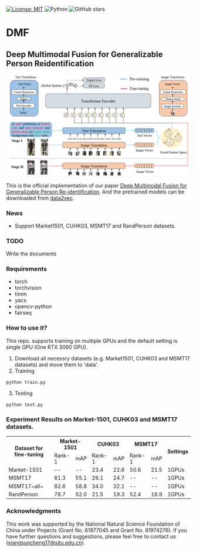 [![License: MIT](https://img.shields.io/badge/License-MIT-yellow.svg)](https://opensource.org/licenses/MIT)
![Python](https://img.shields.io/badge/python-green.svg)
![GitHub stars](https://img.shields.io/github/stars/JeremyXSC/DMF.svg?style=flat&label=Star)

# DMF

## Deep Multimodal Fusion for Generalizable Person Reidentification

<img src='images/DMF.png'/>

This is the official implementation of our paper [Deep Multimodal Fusion for Generalizable Person Re-identification](). And the pretrained models can be downloaded from [data2vec](https://github.com/facebookresearch/data2vec_vision/tree/main/beit).

### News
- Support Market1501, CUHK03, MSMT17 and RandPerson datasets.




### TODO
Write the documents

### Requirements
- torch
- torchvision
- timm
- yacs
- opencv-python
- fairseq

### How to use it?
This repo. supports training on multiple GPUs and the default setting is single GPU (One RTX 3090 GPU).

1. Download all necessry datasets (e.g. Market1501, CUHK03 and MSMT17 datasets) and move them to 'data'.   
2. Training
```
python train.py
```
3. Testing
```
python test.py
```

### Experiment Results on Market-1501, CUHK03 and MSMT17 datasets.
<!-- markdownlint-disable MD033 -->
<table>
    <tr>
        <th rowspan="2">Dataset for fine-tuning</th>
        <th colspan="2">Market-1501</th>
        <th colspan="2">CUHK03</th>
		<th colspan="2">MSMT17</th>
        <th rowspan="2">Settings</th>
    </tr>
    <tr>
        <td>Rank-1</td>
        <td>mAP</td>
		<td>Rank-1</td>
        <td>mAP</td>
        <td>Rank-1</td>
        <td>mAP</td>
    </tr>
    <tr><td>Market-1501</td><td>--</td><td>--</td><td>23.4</td><td>22.6</td><td>50.6</td><td>21.5</td><td>1GPUs</td></tr>
    <tr><td>MSMT17</td><td>81.3</td><td>55.1</td><td>26.1</td><td>24.7</td><td>--</td><td>--</td><td>1GPUs</td></tr>
    <tr><td>MSMT17~all~</td><td>82.6</td><td>58.8</td><td>34.0</td><td>32.1</td><td>--</td><td>--</td><td>1GPUs</td></tr>
    <tr><td>RandPerson</td><td>78.7</td><td>52.0</td><td>21.5</td><td>19.3</td><td>52.4</td><td>18.9</td><td>1GPUs</td></tr>
</table>

### Acknowledgments
This work was supported by the National Natural Science Foundation of China under Projects (Grant No. 61977045 and Grant No. 81974276).
If you have further questions and suggestions, please feel free to contact us (xiangsuncheng17@sjtu.edu.cn).